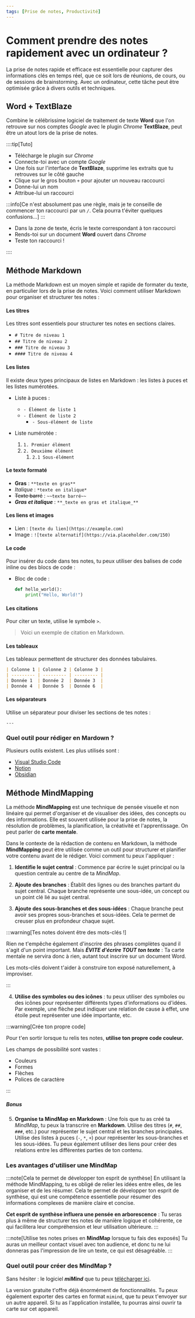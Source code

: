```yaml
---
tags: [Prise de notes, Productivité]
---
```


# Comment prendre des notes rapidement avec un ordinateur ?

La prise de notes rapide et efficace est essentielle pour capturer des informations clés en temps réel, que ce soit lors de réunions, de cours, ou de sessions de brainstorming. Avec un ordinateur, cette tâche peut être optimisée grâce à divers outils et techniques.

## Word + TextBlaze

Combine le célébrissime logiciel de traitement de texte **Word** que l'on retrouve sur nos comptes _Google_ avec le plugin _Chrome_ **TextBlaze**, peut être un atout lors de la prise de notes.

::::tip[Tuto]

- Télécharge le plugin sur _Chrome_
- Connecte-toi avec un compte _Google_
- Une fois sur l'interface de **TextBlaze**, supprime les extraits que tu retrouves sur le côté gauche
- Clique sur le gros bouton `+` pour ajouter un nouveau raccourci
- Donne-lui un nom
- Attribue-lui un raccourci

:::info[Ce n'est absolument pas une règle, mais je te conseille de commencer ton raccourci par un *``/``*. Cela pourra t'éviter quelques confusions...]
:::

- Dans la zone de texte, écris le texte correspondant à ton raccourci
- Rends-toi sur un document **Word** ouvert dans _Chrome_
- Teste ton raccourci !

::::

## Méthode Markdown

La méthode Markdown est un moyen simple et rapide de formater du texte, en particulier lors de la prise de notes. Voici comment utiliser Markdown pour organiser et structurer tes notes :

#### Les titres

Les titres sont essentiels pour structurer tes notes en sections claires.

- `# Titre de niveau 1`
- `## Titre de niveau 2`
- `### Titre de niveau 3`
- `#### Titre de niveau 4`

#### Les listes

Il existe deux types principaux de listes en Markdown : les listes à puces et les listes numérotées.

- Liste à puces :

  - `- Élément de liste 1`
  - `- Élément de liste 2`
    - `- Sous-élément de liste`

- Liste numérotée :
  1. `1. Premier élément`
  2. `2. Deuxième élément`
     1. `2.1 Sous-élément`

#### Le texte formaté

- **Gras** : `**texte en gras**`
- _Italique_ : `*texte en italique*`
- ~~Texte barré~~ : `~~texte barré~~`
- **_Gras et italique_** : `**_texte en gras et italique_**`

#### Les liens et images

- Lien : `[texte du lien](https://example.com)`
- Image : `![texte alternatif](https://via.placeholder.com/150)`

#### Le code

Pour insérer du code dans tes notes, tu peux utiliser des balises de code inline ou des blocs de code :

- Bloc de code :

  ```python
  def hello_world():
      print("Hello, World!")
  ```

#### Les citations

Pour citer un texte, utilise le symbole `>`.

> Voici un exemple de citation en Markdown.

#### Les tableaux

Les tableaux permettent de structurer des données tabulaires.

```markdown
| Colonne 1 | Colonne 2 | Colonne 3 |
| --------- | --------- | --------- |
| Donnée 1  | Donnée 2  | Donnée 3  |
| Donnée 4  | Donnée 5  | Donnée 6  |
```

#### Les séparateurs

Utilise un séparateur pour diviser les sections de tes notes :

```
---
```

### Quel outil pour rédiger en Mardown ?

Plusieurs outils existent. Les plus utilisés sont :

- [Visual Studio Code](https://code.visualstudio.com/)
- [Notion](https://www.notion.so/fr)
- [Obsidian](https://obsidian.md/)

## Méthode MindMapping

La méthode **MindMapping** est une technique de pensée visuelle et non linéaire qui permet d'organiser et de visualiser des idées, des concepts ou des informations. Elle est souvent utilisée pour la prise de notes, la résolution de problèmes, la planification, la créativité et l'apprentissage. On peut parler de **carte mentale**.

Dans le contexte de la rédaction de contenu en Markdown, la méthode **MindMapping** peut être utilisée comme un outil pour structurer et planifier votre contenu avant de le rédiger. Voici comment tu peux l'appliquer :

1. **Identifie le sujet central** : Commence par écrire le sujet principal ou la question centrale au centre de ta _MindMap_.

2. **Ajoute des branches** : Établit des lignes ou des branches partant du sujet central. Chaque branche représente une sous-idée, un concept ou un point clé lié au sujet central.

3. **Ajoute des sous-branches et des sous-idées** : Chaque branche peut avoir ses propres sous-branches et sous-idées. Cela te permet de creuser plus en profondeur chaque sujet.

:::warning[Tes notes doivent être des mots-clés !]

Rien ne t'empêche également d'inscrire des phrases complètes quand il s'agit d'un point important. Mais **_ÉVITE d'écrire TOUT ton texte_** : Ta carte mentale ne servira donc à rien, autant tout inscrire sur un document Word.

Les mots-clés doivent t'aider à construire ton exposé naturellement, à improviser.

:::

4. **Utilise des symboles ou des icônes** : tu peux utiliser des symboles ou des icônes pour représenter différents types d'informations ou d'idées. Par exemple, une flèche peut indiquer une relation de cause à effet, une étoile peut représenter une idée importante, etc.

:::warning[Crée ton propre code]

Pour t'en sortir lorsque tu relis tes notes, **utilise ton propre code couleur.**

Les champs de possibilité sont vastes :

- Couleurs
- Formes
- Flèches
- Polices de caractère

:::

##### Bonus

5. **Organise ta MindMap en Markdown** : Une fois que tu as créé ta _MindMap_, tu peux la transcrire en **Markdown**. Utilise des titres (`#`, `##`, `###`, etc.) pour représenter le sujet central et les branches principales. Utilise des listes à puces (`-`, `*`, `+`) pour représenter les sous-branches et les sous-idées. Tu peux également utiliser des liens pour créer des relations entre les différentes parties de ton contenu.

### Les avantages d'utiliser une MindMap

:::note[Cela te permet de développer ton esprit de synthèse]
En utilisant la méthode MindMapping, tu es obligé de relier les idées entre elles, de les organiser et de les résumer. Cela te permet de développer ton esprit de synthèse, qui est une compétence essentielle pour résumer des informations complexes de manière claire et concise.

**Cet esprit de synthèse influera une pensée en arborescence** : Tu seras plus à même de structurer tes notes de manière logique et cohérente, ce qui facilitera leur compréhension et leur utilisation ultérieure.
:::

:::note[Utilise tes notes prises en **MindMap** lorsque tu fais des exposés]
Tu auras un meilleur contact visuel avec ton audience, et donc tu ne lui donneras pas l'impression de lire un texte, ce qui est désagréable.
:::

### Quel outil pour créer des MindMap ?

Sans hésiter : le logiciel **_miMind_** que tu peux [télécharger ici](https://mimind.cryptobees.com/).

La version gratuite t'offre déjà énormément de fonctionnalités. Tu peux également exporter des cartes en format `mimind`, que tu peux t'envoyer sur un autre appareil. Si tu as l'application installée, tu pourras ainsi ouvrir ta carte sur cet appareil.
